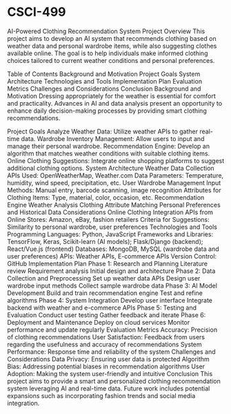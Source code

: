 # CSCI-499
AI-Powered Clothing Recommendation System
Project Overview
This project aims to develop an AI system that recommends clothing based on weather data and personal wardrobe items, while also suggesting clothes available online. The goal is to help individuals make informed clothing choices tailored to current weather conditions and personal preferences.

Table of Contents
Background and Motivation
Project Goals
System Architecture
Technologies and Tools
Implementation Plan
Evaluation Metrics
Challenges and Considerations
Conclusion
Background and Motivation
Dressing appropriately for the weather is essential for comfort and practicality. Advances in AI and data analysis present an opportunity to enhance daily decision-making processes by providing smart clothing recommendations.

Project Goals
Analyze Weather Data: Utilize weather APIs to gather real-time data.
Wardrobe Inventory Management: Allow users to input and manage their personal wardrobe.
Recommendation Engine: Develop an algorithm that matches weather conditions with suitable clothing items.
Online Clothing Suggestions: Integrate online shopping platforms to suggest additional clothing options.
System Architecture
Weather Data Collection
APIs Used: OpenWeatherMap, Weather.com
Data Parameters: Temperature, humidity, wind speed, precipitation, etc.
User Wardrobe Management
Input Methods: Manual entry, barcode scanning, image recognition
Attributes for Clothing Items: Type, material, color, occasion, etc.
Recommendation Engine
Weather Analysis
Clothing Attribute Matching
Personal Preferences and Historical Data Considerations
Online Clothing Integration
APIs from Online Stores: Amazon, eBay, fashion retailers
Criteria for Suggestions: Similarity to personal wardrobe, user preferences
Technologies and Tools
Programming Languages: Python, JavaScript
Frameworks and Libraries: TensorFlow, Keras, Scikit-learn (AI models); Flask/Django (backend); React/Vue.js (frontend)
Databases: MongoDB, MySQL (wardrobe data and user preferences)
APIs: Weather APIs, E-commerce APIs
Version Control: GitHub
Implementation Plan
Phase 1: Research and Planning
Literature review
Requirement analysis
Initial design and architecture
Phase 2: Data Collection and Preprocessing
Set up weather data APIs
Design user wardrobe input methods
Collect sample wardrobe data
Phase 3: AI Model Development
Build and train recommendation engine
Test and refine algorithms
Phase 4: System Integration
Develop user interface
Integrate backend with weather and e-commerce APIs
Phase 5: Testing and Evaluation
Conduct user testing
Gather feedback and iterate
Phase 6: Deployment and Maintenance
Deploy on cloud services
Monitor performance and update regularly
Evaluation Metrics
Accuracy: Precision of clothing recommendations
User Satisfaction: Feedback from users regarding the usefulness and accuracy of recommendations
System Performance: Response time and reliability of the system
Challenges and Considerations
Data Privacy: Ensuring user data is protected
Algorithm Bias: Addressing potential biases in recommendation algorithms
User Adoption: Making the system user-friendly and intuitive
Conclusion
This project aims to provide a smart and personalized clothing recommendation system leveraging AI and real-time data. Future work includes potential expansions such as incorporating fashion trends and social media integration.
